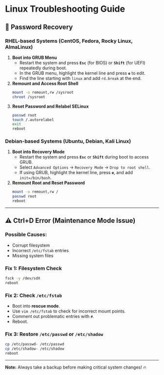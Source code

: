 # Linux Troubleshooting Guide

## 🔐 Password Recovery

### RHEL-based Systems (CentOS, Fedora, Rocky Linux, AlmaLinux)
1. **Boot into GRUB Menu**
   - Restart the system and press **`Esc`** (for BIOS) or **`Shift`** (for UEFI) repeatedly during boot.
   - In the GRUB menu, highlight the kernel line and press **`e`** to edit.
   - Find the line starting with `linux` and add `rd.break` at the end.
2. **Remount and Access Root Shell**
   ```bash
   mount -o remount,rw /sysroot
   chroot /sysroot
   ```
3. **Reset Password and Relabel SELinux**
   ```bash
   passwd root
   touch /.autorelabel
   exit
   reboot
   ```

### Debian-based Systems (Ubuntu, Debian, Kali Linux)
1. **Boot into Recovery Mode**
   - Restart the system and press **`Esc`** or **`Shift`** during boot to access GRUB.
   - Select `Advanced Options` → `Recovery Mode` → `Drop to root shell`.
   - If using GRUB, highlight the kernel line, press **`e`**, and add `init=/bin/bash`.
2. **Remount Root and Reset Password**
   ```bash
   mount -o remount,rw /
   passwd root
   reboot
   ```

---

## ⚠️ Ctrl+D Error (Maintenance Mode Issue)

### Possible Causes:
- Corrupt filesystem
- Incorrect `/etc/fstab` entries
- Missing system files

### Fix 1: Filesystem Check
```bash
fsck -y /dev/sdX
reboot
```

### Fix 2: Check `/etc/fstab`
- Boot into **rescue mode**.
- Use `vim /etc/fstab` to check for incorrect mount points.
- Comment out problematic entries with `#`.
- Reboot.

### Fix 3: Restore `/etc/passwd` or `/etc/shadow`
```bash
cp /etc/passwd- /etc/passwd
cp /etc/shadow- /etc/shadow
reboot
```

---

**Note:** Always take a backup before making critical system changes! 🔥

